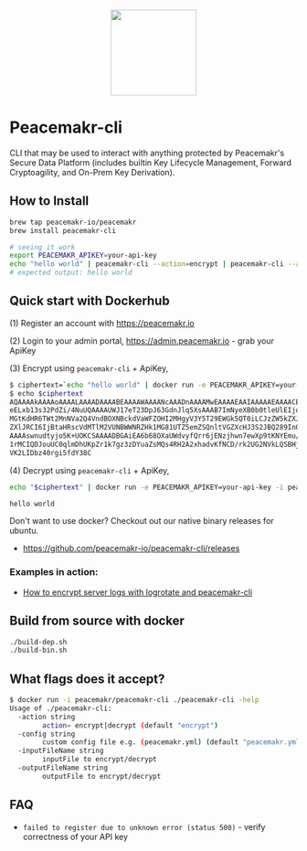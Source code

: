<p align="center">
  <br>
    <img src="https://admin.peacemakr.io/images/PeacemakrP-Golden.png" width="150"/>
  <br>
</p>

# Peacemakr-cli
CLI that may be used to interact with anything protected by Peacemakr's Secure Data Platform (includes builtin Key Lifecycle Management, Forward Cryptoagility, and On-Prem Key Derivation).

## How to Install
```sh
brew tap peacemakr-io/peacemakr
brew install peacemakr-cli

# seeing it work
export PEACEMAKR_APIKEY=your-api-key
echo "hello world" | peacemakr-cli --action=encrypt | peacemakr-cli --action=decrypt
# expected output: hello world
```

## Quick start with Dockerhub
 (1) Register an account with https://peacemakr.io
 
 (2) Login to your admin portal, https://admin.peacemakr.io - grab your ApiKey

 (3) Encrypt using `peacemakr-cli` + ApiKey,
```sh
$ ciphertext=`echo "hello world" | docker run -e PEACEMAKR_APIKEY=your-api-key -i peacemakr/peacemakr-cli ./peacemakr-cli -action=encrypt`
$ echo $ciphertext
AQAAAAkAAAAoAAAALAAAADAAAABEAAAAWAAAANcAAADnAAAAMwEAAAAEAAIAAAAAEAAAACEI
eELxb13s32PdZi/4NuUQAAAAUWJ17eT23DpJ63GdnJlq5XsAAAB7ImNyeXB0b0tleUlEIjoi
MGtKdHR6TWt2MnNVa2Q4VndBOXNBckdVaWFZOHI2MHgyV3Y5T29EWGk5QT0iLCJzZW5kZXJL
ZXlJRCI6IjBtaHRscVdMTlM2VUNBWWNRZHk1MG81UTZ5emZSQnltVGZXcHJ3S2JBQ289In0M
AAAAswnudtyjo5K+UOKCSAAAADBGAiEA6b68OXaUWdvyfQrr6jENzjhwn7ewXp9tKNYEmu/W
1rMCIQDJouUC0qlmDhUKpZr1k7gz3zDYuaZsMQs4RH2A2xhadvKfNCD/rk2UG2NVkLQSBHjF
VK2LIDbz40rgi5fdY38C
```
(4) Decrypt using `peacemakr-cli` + ApiKey,
```sh
echo "$ciphertext" | docker run -e PEACEMAKR_APIKEY=your-api-key -i peacemakr/peacemakr-cli ./peacemakr-cli -action=decrypt 2>/dev/null

hello world
```


Don't want to use docker? Checkout out our native binary releases for ubuntu.
 * https://github.com/peacemakr-io/peacemakr-cli/releases
 
### Examples in action:
 * [How to encrypt server logs with logrotate and peacemakr-cli](https://medium.com/@danielhuang37/encrypting-all-your-logs-in-2-easy-steps-using-logrotate-and-peacemakr-8ad9cbfe1b4c) 

## Build from source with docker
```sh
./build-dep.sh 
./build-bin.sh
```

## What flags does it accept?
```sh
$ docker run -i peacemakr/peacemakr-cli ./peacemakr-cli -help
Usage of ./peacemakr-cli:
  -action string
    	action= encrypt|decrypt (default "encrypt")
  -config string
    	custom config file e.g. (peacemakr.yml) (default "peacemakr.yml")
  -inputFileName string
    	inputFile to encrypt/decrypt
  -outputFileName string
    	outputFile to encrypt/decrypt
```

## FAQ

 * `failed to register due to unknown error (status 500)` - verify correctness of your API key
